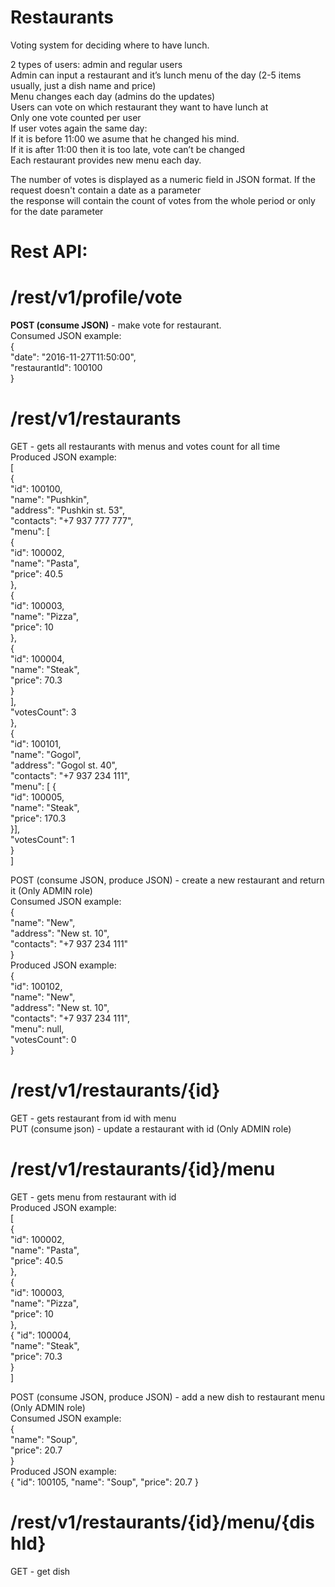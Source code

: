 # Restaurants

Voting system for deciding where to have lunch.<br />

2 types of users: admin and regular users<br />
Admin can input a restaurant and it’s lunch menu of the day (2-5 items usually, just a dish name and price)<br />
Menu changes each day (admins do the updates)<br />
Users can vote on which restaurant they want to have lunch at<br />
Only one vote counted per user<br />
If user votes again the same day: <br />
If it is before 11:00 we asume that he changed his mind.<br />
If it is after 11:00 then it is too late, vote can’t be changed<br />
Each restaurant provides new menu each day.<br />

The number of votes is displayed as a numeric field in JSON format. If the request doesn't contain a date as a parameter <br />
the response will contain the count of votes from the whole period or only for the date parameter <br />

# Rest API:

# /rest/v1/profile/vote
<b>POST (consume JSON)</b> - make vote for restaurant.<br />
Consumed JSON example:<br />
{<br />
	"date": "2016-11-27T11:50:00",<br />
	"restaurantId": 100100<br />
}<br />

# /rest/v1/restaurants 
GET - gets all restaurants with menus and votes count for all time<br />
Produced JSON example:<br />
 [<br />
       {<br />
       "id": 100100,<br />
       "name": "Pushkin",<br />
       "address": "Pushkin st. 53",<br />
       "contacts": "+7 937 777 777",<br />
       "menu":       [<br />
                   {<br />
             "id": 100002,<br />
             "name": "Pasta",<br />
             "price": 40.5<br />
          },<br />
                   {<br />
             "id": 100003,<br />
             "name": "Pizza",<br />
             "price": 10<br />
          },<br />
                   {<br />
             "id": 100004,<br />
             "name": "Steak",<br />
             "price": 70.3<br />
          }<br />
       ],<br />
       "votesCount": 3<br />
    },<br />
       {<br />
       "id": 100101,<br />
       "name": "Gogol",<br />
       "address": "Gogol st. 40",<br />
       "contacts": "+7 937 234 111",<br />
       "menu": [      {<br />
          "id": 100005,<br />
          "name": "Steak",<br />
          "price": 170.3<br />
       }],<br />
       "votesCount": 1<br />
    }<br />
 ]<br />

POST (consume JSON, produce JSON) - create a new restaurant and return it (Only ADMIN role)<br />
Consumed JSON example:<br />
{<br />
      "name": "New",<br />
      "address": "New  st. 10",<br />
      "contacts": "+7 937 234 111"<br />
 }<br />
Produced JSON example:<br />
 {<br />
    "id": 100102,<br />
    "name": "New",<br />
    "address": "New  st. 10",<br />
    "contacts": "+7 937 234 111",<br />
    "menu": null,<br />
    "votesCount": 0<br />
 }<br />

# /rest/v1/restaurants/{id}<br />
GET - gets restaurant from id with menu<br />
PUT (consume json) - update a restaurant with id (Only ADMIN role)<br />

# /rest/v1/restaurants/{id}/menu<br />
GET - gets menu from restaurant with id<br />
Produced JSON example:<br />
[<br />
   {<br />
      "id": 100002,<br />
      "name": "Pasta",<br />
      "price": 40.5<br />
   },<br />
      {<br />
      "id": 100003,<br />
      "name": "Pizza",<br />
      "price": 10<br />
   },<br />
      {
      "id": 100004,<br />
      "name": "Steak",<br />
      "price": 70.3<br />
   }<br />
]<br />

POST (consume JSON, produce JSON) - add a new dish to restaurant menu (Only ADMIN role)<br />
Consumed JSON example:<br />
{<br />
      "name": "Soup",<br />
      "price": 20.7<br />
 }<br />
Produced JSON example:<br />
{
   "id": 100105,
   "name": "Soup",
   "price": 20.7
}
# /rest/v1/restaurants/{id}/menu/{dishId}<br />
GET - get dish<br />
